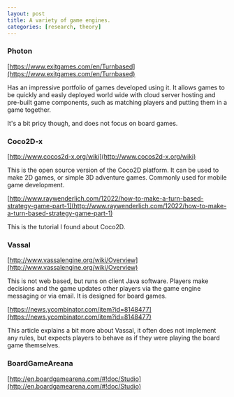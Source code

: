 ```yaml
---
layout: post
title: A variety of game engines.
categories: [research, theory]
---
```


### Photon

[https://www.exitgames.com/en/Turnbased](https://www.exitgames.com/en/Turnbased)

Has an impressive portfolio of games developed using it. It allows games to be quickly and easly deployed world wide with cloud server hosting
and pre-built game components, such as matching players and putting them in a game together.

It's a bit pricy though, and does not focus on board games.

### Coco2D-x

[http://www.cocos2d-x.org/wiki](http://www.cocos2d-x.org/wiki)

This is the open source version of the Coco2D platform. It can be used to make 2D games, or simple 3D adventure games. Commonly used for 
mobile game development.

[http://www.raywenderlich.com/12022/how-to-make-a-turn-based-strategy-game-part-1](http://www.raywenderlich.com/12022/how-to-make-a-turn-based-strategy-game-part-1)

This is the tutorial I found about Coco2D.

### Vassal

[http://www.vassalengine.org/wiki/Overview](http://www.vassalengine.org/wiki/Overview)

This is not web based, but runs on client Java software. Players make decisions and the game updates other players via the game engine messaging
or via email. It is designed for board games.

[https://news.ycombinator.com/item?id=8148477](https://news.ycombinator.com/item?id=8148477)

This article explains a bit more about Vassal, it often does not implement any rules, but expects players to behave as if they were playing
the board game themselves.

### BoardGameAreana

[http://en.boardgamearena.com/#!doc/Studio](http://en.boardgamearena.com/#!doc/Studio)
